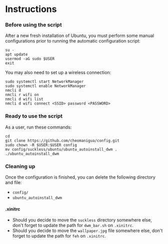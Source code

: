 # Instructions


### Before using the script

After a new fresh installation of Ubuntu, you must perform some manual configurations prior to running the automatic configuration script:

```
su -
apt update
usermod -aG sudo $USER
exit
```

You may also need to set up a wireless connection:

```
sudo systemctl start NetworkManager
sudo systemctl enable NetworkManager
nmcli d
nmcli r wifi on
nmcli d wifi list
nmcli d wifi connect <SSID> password <PASSWORD>
```

### Ready to use the script

As a user, run these commands:

```
cd
git clone https://github.com/cheomanigua/config.git
sudo chown -R $USER:$USER config
mv config/suckless/ubuntu/ubuntu_autoinstall_dwm .
./ubuntu_autoinstall_dwm
```

### Cleaning up

Once the configuration is finished, you can delete the following directory and file:
- `config/`
- `ubuntu_autoinstall_dwm`

#### .xinitrc

- Should you decide to move the `suckless` directory somewhere else, don't forget to update the path for `dwm_bar.sh` on `.xinitrc`.
- Should you decide to move the `wallpaper.jpg` file somewhere else, don't forget to update the path for `feh` on `.xinitrc`.

